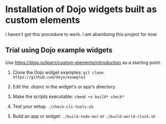 # Installation of Dojo widgets built as custom elements

I haven't got this procedure to work. I am abandoing this project for now.

## Trial using Dojo example widgets

Use https://dojo.io/learn/custom-elements/introduction as a starting point.

1. Clone the Dojo widget examples:
`git clone https://github.com/dojo/examples`

2. Edit the .dojorc in the widget's or app's directory.

3. Make the scripts executable:
`chmod +x build* check*`

4. Test your setup:
`./check-cli-tools.sh`

5. Build an app or widget:
`./build-todo-mvc` or
`./build-world-clock.sh`

